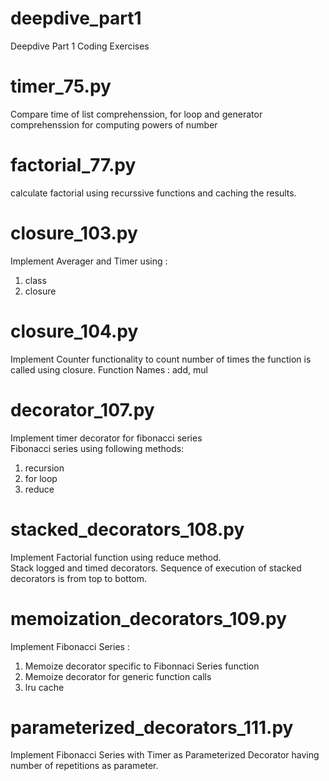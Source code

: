 # deepdive_part1
Deepdive Part 1 Coding Exercises

# timer_75.py
Compare time of list comprehenssion, for loop and generator comprehenssion for computing powers of number

# factorial_77.py
calculate factorial using recurssive functions and caching the results.

# closure_103.py
Implement Averager and Timer using : 
  1. class
  2. closure

# closure_104.py
Implement Counter functionality to count number of times the function is called using closure.
Function Names : add, mul

# decorator_107.py
Implement timer decorator for fibonacci series  
Fibonacci series using following methods:
   1. recursion
   2. for loop
   3. reduce
  
# stacked_decorators_108.py
Implement Factorial function using reduce method.  
Stack logged and timed decorators. Sequence of execution of stacked decorators is from top to bottom.

# memoization_decorators_109.py
Implement Fibonacci Series :
  1. Memoize decorator specific to Fibonnaci Series function
  2. Memoize decorator for generic function calls
  3. lru cache
  
# parameterized_decorators_111.py
Implement Fibonacci Series with Timer as Parameterized Decorator having number of repetitions as parameter.
